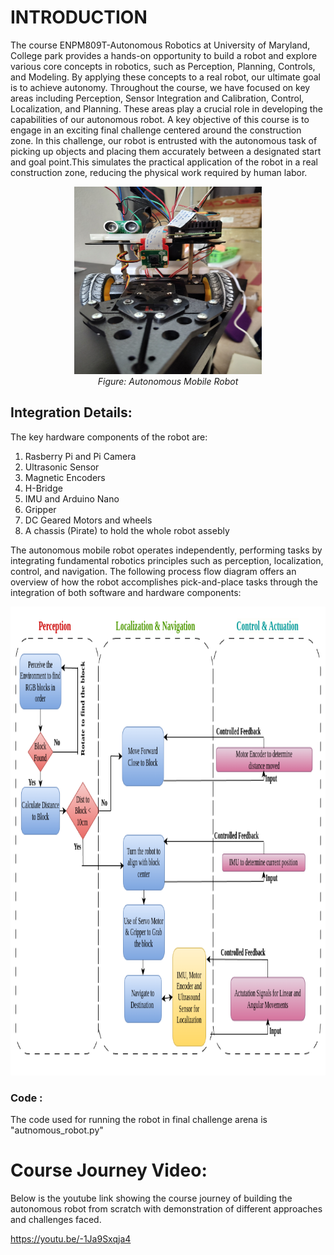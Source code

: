 # INTRODUCTION

The course ENPM809T-Autonomous Robotics at University of Maryland, College park provides a hands-on opportunity to build a robot and explore various core concepts in robotics, such as Perception, Planning, Controls, and Modeling. By applying these concepts to a real robot, our ultimate goal is to achieve autonomy. Throughout the course, we have focused on key areas including Perception, Sensor Integration and Calibration, Control, Localization, and Planning. These areas play a crucial role in developing the capabilities of our autonomous robot. A key objective of this course is to engage in an exciting final challenge centered around the construction zone. In this challenge, our robot is entrusted with the autonomous task of picking up objects and placing them accurately between a designated start and goal point.This simulates the practical application of the robot in a real construction zone, reducing the physical work required by human labor.

<p align="center">
  <img src="images/autonomous_robo.jpg" alt="Autonomous Robot" width="300" height="300"><br>
  <em>Figure: Autonomous Mobile Robot</em>
</p>


## Integration Details:
The key hardware components of the robot are: 
1. Rasberry Pi and Pi Camera
2. Ultrasonic Sensor
3. Magnetic Encoders
4. H-Bridge
5. IMU and Arduino Nano
6. Gripper
7. DC Geared Motors and wheels
8. A chassis (Pirate) to hold the whole robot assebly

The autonomous mobile robot operates independently, performing tasks by integrating fundamental robotics principles such as perception, localization, control, and navigation. The following process flow diagram offers an overview of how the robot accomplishes pick-and-place tasks through the integration of both software and hardware components:

<p align="center">
  <img src="images/process_flow.png" alt="Autonomous Robot Process Flow" width="850" height="750">
</p>

### Code : 
The code used for running the robot in final challenge arena is "autnomous_robot.py"

# Course Journey Video:

Below is the youtube link showing the course journey of building the autonomous robot from scratch with demonstration of different approaches and challenges faced.

https://youtu.be/-1Ja9Sxqja4
